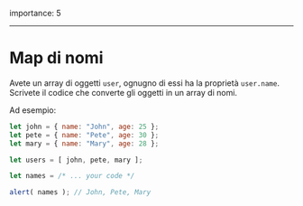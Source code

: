 importance: 5

---

# Map di nomi

Avete un array di oggetti `user`, ognugno di essi ha la proprietà `user.name`. Scrivete il codice che converte gli oggetti in un array di nomi.

Ad esempio:

```js no-beautify
let john = { name: "John", age: 25 };
let pete = { name: "Pete", age: 30 };
let mary = { name: "Mary", age: 28 };

let users = [ john, pete, mary ];

let names = /* ... your code */

alert( names ); // John, Pete, Mary
```

